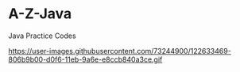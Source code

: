 # A-Z-Java
Java Practice Codes

https://user-images.githubusercontent.com/73244900/122633469-806b9b00-d0f6-11eb-9a6e-e8ccb840a3ce.gif
